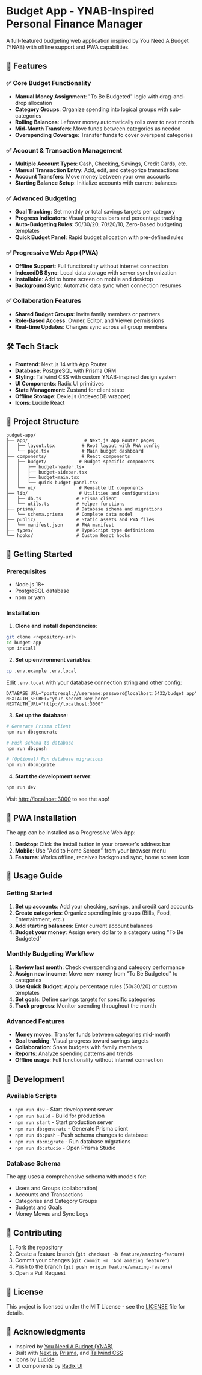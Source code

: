 # Budget App - YNAB-Inspired Personal Finance Manager

A full-featured budgeting web application inspired by You Need A Budget (YNAB) with offline support and PWA capabilities.

## 🚀 Features

### ✅ Core Budget Functionality
- **Manual Money Assignment**: "To Be Budgeted" logic with drag-and-drop allocation
- **Category Groups**: Organize spending into logical groups with sub-categories
- **Rolling Balances**: Leftover money automatically rolls over to next month
- **Mid-Month Transfers**: Move funds between categories as needed
- **Overspending Coverage**: Transfer funds to cover overspent categories

### ✅ Account & Transaction Management
- **Multiple Account Types**: Cash, Checking, Savings, Credit Cards, etc.
- **Manual Transaction Entry**: Add, edit, and categorize transactions
- **Account Transfers**: Move money between your own accounts
- **Starting Balance Setup**: Initialize accounts with current balances

### ✅ Advanced Budgeting
- **Goal Tracking**: Set monthly or total savings targets per category
- **Progress Indicators**: Visual progress bars and percentage tracking
- **Auto-Budgeting Rules**: 50/30/20, 70/20/10, Zero-Based budgeting templates
- **Quick Budget Panel**: Rapid budget allocation with pre-defined rules

### ✅ Progressive Web App (PWA)
- **Offline Support**: Full functionality without internet connection
- **IndexedDB Sync**: Local data storage with server synchronization
- **Installable**: Add to home screen on mobile and desktop
- **Background Sync**: Automatic data sync when connection resumes

### ✅ Collaboration Features
- **Shared Budget Groups**: Invite family members or partners
- **Role-Based Access**: Owner, Editor, and Viewer permissions
- **Real-time Updates**: Changes sync across all group members

## 🛠️ Tech Stack

- **Frontend**: Next.js 14 with App Router
- **Database**: PostgreSQL with Prisma ORM
- **Styling**: Tailwind CSS with custom YNAB-inspired design system
- **UI Components**: Radix UI primitives
- **State Management**: Zustand for client state
- **Offline Storage**: Dexie.js (IndexedDB wrapper)
- **Icons**: Lucide React

## 📁 Project Structure

```
budget-app/
├── app/                     # Next.js App Router pages
│   ├── layout.tsx          # Root layout with PWA config
│   └── page.tsx            # Main budget dashboard
├── components/             # React components
│   ├── budget/            # Budget-specific components
│   │   ├── budget-header.tsx
│   │   ├── budget-sidebar.tsx
│   │   ├── budget-main.tsx
│   │   └── quick-budget-panel.tsx
│   └── ui/                # Reusable UI components
├── lib/                   # Utilities and configurations
│   ├── db.ts             # Prisma client
│   └── utils.ts          # Helper functions
├── prisma/               # Database schema and migrations
│   └── schema.prisma     # Complete data model
├── public/               # Static assets and PWA files
│   └── manifest.json     # PWA manifest
├── types/                # TypeScript type definitions
└── hooks/                # Custom React hooks
```

## 🚀 Getting Started

### Prerequisites
- Node.js 18+ 
- PostgreSQL database
- npm or yarn

### Installation

1. **Clone and install dependencies**:
```bash
git clone <repository-url>
cd budget-app
npm install
```

2. **Set up environment variables**:
```bash
cp .env.example .env.local
```

Edit `.env.local` with your database connection string and other config:
```env
DATABASE_URL="postgresql://username:password@localhost:5432/budget_app"
NEXTAUTH_SECRET="your-secret-key-here"
NEXTAUTH_URL="http://localhost:3000"
```

3. **Set up the database**:
```bash
# Generate Prisma client
npm run db:generate

# Push schema to database
npm run db:push

# (Optional) Run database migrations
npm run db:migrate
```

4. **Start the development server**:
```bash
npm run dev
```

Visit [http://localhost:3000](http://localhost:3000) to see the app!

## 📱 PWA Installation

The app can be installed as a Progressive Web App:

1. **Desktop**: Click the install button in your browser's address bar
2. **Mobile**: Use "Add to Home Screen" from your browser menu
3. **Features**: Works offline, receives background sync, home screen icon

## 🎯 Usage Guide

### Getting Started
1. **Set up accounts**: Add your checking, savings, and credit card accounts
2. **Create categories**: Organize spending into groups (Bills, Food, Entertainment, etc.)
3. **Add starting balances**: Enter current account balances
4. **Budget your money**: Assign every dollar to a category using "To Be Budgeted"

### Monthly Budgeting Workflow
1. **Review last month**: Check overspending and category performance
2. **Assign new income**: Move new money from "To Be Budgeted" to categories
3. **Use Quick Budget**: Apply percentage rules (50/30/20) or custom templates
4. **Set goals**: Define savings targets for specific categories
5. **Track progress**: Monitor spending throughout the month

### Advanced Features
- **Money moves**: Transfer funds between categories mid-month
- **Goal tracking**: Visual progress toward savings targets
- **Collaboration**: Share budgets with family members
- **Reports**: Analyze spending patterns and trends
- **Offline usage**: Full functionality without internet connection

## 🧪 Development

### Available Scripts
- `npm run dev` - Start development server
- `npm run build` - Build for production
- `npm run start` - Start production server
- `npm run db:generate` - Generate Prisma client
- `npm run db:push` - Push schema changes to database
- `npm run db:migrate` - Run database migrations
- `npm run db:studio` - Open Prisma Studio

### Database Schema
The app uses a comprehensive schema with models for:
- Users and Groups (collaboration)
- Accounts and Transactions
- Categories and Category Groups
- Budgets and Goals
- Money Moves and Sync Logs

## 🤝 Contributing

1. Fork the repository
2. Create a feature branch (`git checkout -b feature/amazing-feature`)
3. Commit your changes (`git commit -m 'Add amazing feature'`)
4. Push to the branch (`git push origin feature/amazing-feature`)
5. Open a Pull Request

## 📄 License

This project is licensed under the MIT License - see the [LICENSE](LICENSE) file for details.

## 🙏 Acknowledgments

- Inspired by [You Need A Budget (YNAB)](https://www.youneedabudget.com/)
- Built with [Next.js](https://nextjs.org/), [Prisma](https://prisma.io/), and [Tailwind CSS](https://tailwindcss.com/)
- Icons by [Lucide](https://lucide.dev/)
- UI components by [Radix UI](https://www.radix-ui.com/) 